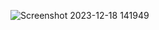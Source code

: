 ![Screenshot 2023-12-18 141949](https://github.com/SahilK1720/PSUP-Game-dev/assets/144338853/a19b0c9a-b5a1-4a02-b42c-e15c18e5dd97)
